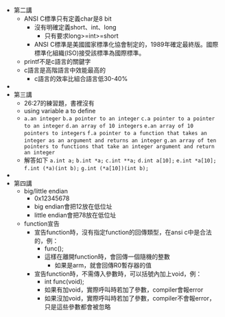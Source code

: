 - 第二講
	- ANSI C標準只有定義char是8 bit
		- 沒有明確定義short、int、long
			- 只有要求long>=int>=short
		- ANSI C標準是美國國家標準化協會制定的，1989年確定最終版。國際標準化組織(ISO)接受該標準為國際標準。
	- printf不是c語言的關鍵字
	- c語言是高階語言中效能最高的
		- c語言的效率比組合語言低30-40%
-
- 第三講
	- 26:27的練習題，書裡沒有
	- using variable a to define
	- `a.an integer`
	  `b.a pointer to an integer`
	  `c.a pointer to a pointer to an integer`
	  `d.an array of 10 integers`
	  `e.an array of 10 pointers to integers`
	  `f.a pointer to a function that takes an integer as an argument and returns an integer`
	  `g.an array of ten pointers to functions that take an integer argument and return an integer`
	- 解答如下
	  `a.int a;`
	  `b.int *a;`
	  `c.int **a;`
	  `d.int a[10];`
	  `e.int *a[10];`
	  `f.int (*a)(int b);`
	  `g.int (*a[10])(int b);`
-
- 第四講
	- big/little endian
		- 0x12345678
		- big endian會把12放在低位址
		- little endian會把78放在低位址
	- function宣告
		- 宣告function時，沒有指定function的回傳類型，在ansi c中是合法的，例：
			- func();
			- 這樣在離開function時，會回傳一個隨機的整數
				- 如果是arm，就會回傳R0暫存器的值
		- 宣告function時，不需傳入參數時，可以括號內加上void，例：
			- int func(void);
			- 如果有加void，實際呼叫時若加了參數，compiler會報error
			- 如果沒加void，實際呼叫時若加了參數，compiler不會報error，只是這些參數都會被忽略